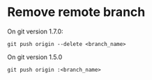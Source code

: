 # Remove remote branch

On git version 1.7.0:

`git push origin --delete <branch_name>`

On git version 1.5.0

`git push origin :<branch_name>`
